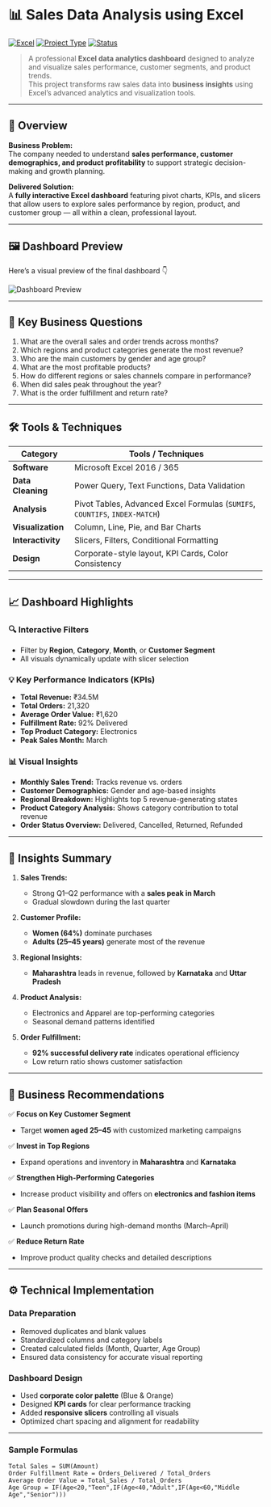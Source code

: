 # 📊 Sales Data Analysis using Excel

[![Excel](https://img.shields.io/badge/Tool-Microsoft%20Excel-217346?logo=microsoft-excel&logoColor=white)](#)
[![Project Type](https://img.shields.io/badge/Type-Data%20Analytics%20Dashboard-orange)](#)
[![Status](https://img.shields.io/badge/Status-Completed-success)](#)

> A professional **Excel data analytics dashboard** designed to analyze and visualize sales performance, customer segments, and product trends.  
> This project transforms raw sales data into **business insights** using Excel’s advanced analytics and visualization tools.

---

## 🧭 Overview

**Business Problem:**  
The company needed to understand **sales performance, customer demographics, and product profitability** to support strategic decision-making and growth planning.

**Delivered Solution:**  
A **fully interactive Excel dashboard** featuring pivot charts, KPIs, and slicers that allow users to explore sales performance by region, product, and customer group — all within a clean, professional layout.

---

## 🖼️ Dashboard Preview

Here’s a visual preview of the final dashboard 👇

![Dashboard Preview](Dashboardphoto.jpg)

---

## 🎯 Key Business Questions

1. What are the overall sales and order trends across months?  
2. Which regions and product categories generate the most revenue?  
3. Who are the main customers by gender and age group?  
4. What are the most profitable products?  
5. How do different regions or sales channels compare in performance?  
6. When did sales peak throughout the year?  
7. What is the order fulfillment and return rate?

---

## 🛠️ Tools & Techniques

| Category | Tools / Techniques |
|-----------|--------------------|
| **Software** | Microsoft Excel 2016 / 365 |
| **Data Cleaning** | Power Query, Text Functions, Data Validation |
| **Analysis** | Pivot Tables, Advanced Excel Formulas (`SUMIFS`, `COUNTIFS`, `INDEX-MATCH`) |
| **Visualization** | Column, Line, Pie, and Bar Charts |
| **Interactivity** | Slicers, Filters, Conditional Formatting |
| **Design** | Corporate-style layout, KPI Cards, Color Consistency |

---

## 📈 Dashboard Highlights

### 🔍 Interactive Filters
- Filter by **Region**, **Category**, **Month**, or **Customer Segment**  
- All visuals dynamically update with slicer selection  

### 💡 Key Performance Indicators (KPIs)
- **Total Revenue:** ₹34.5M  
- **Total Orders:** 21,320  
- **Average Order Value:** ₹1,620  
- **Fulfillment Rate:** 92% Delivered  
- **Top Product Category:** Electronics  
- **Peak Sales Month:** March  

### 📊 Visual Insights
- **Monthly Sales Trend:** Tracks revenue vs. orders  
- **Customer Demographics:** Gender and age-based insights  
- **Regional Breakdown:** Highlights top 5 revenue-generating states  
- **Product Category Analysis:** Shows category contribution to total revenue  
- **Order Status Overview:** Delivered, Cancelled, Returned, Refunded  

---

## 🔎 Insights Summary

1. **Sales Trends:**  
   - Strong Q1–Q2 performance with a **sales peak in March**  
   - Gradual slowdown during the last quarter  

2. **Customer Profile:**  
   - **Women (64%)** dominate purchases  
   - **Adults (25–45 years)** generate most of the revenue  

3. **Regional Insights:**  
   - **Maharashtra** leads in revenue, followed by **Karnataka** and **Uttar Pradesh**  

4. **Product Analysis:**  
   - Electronics and Apparel are top-performing categories  
   - Seasonal demand patterns identified  

5. **Order Fulfillment:**  
   - **92% successful delivery rate** indicates operational efficiency  
   - Low return ratio shows customer satisfaction  

---

## 💼 Business Recommendations

✅ **Focus on Key Customer Segment**  
- Target **women aged 25–45** with customized marketing campaigns  

✅ **Invest in Top Regions**  
- Expand operations and inventory in **Maharashtra** and **Karnataka**  

✅ **Strengthen High-Performing Categories**  
- Increase product visibility and offers on **electronics and fashion items**  

✅ **Plan Seasonal Offers**  
- Launch promotions during high-demand months (March–April)  

✅ **Reduce Return Rate**  
- Improve product quality checks and detailed descriptions  

---

## ⚙️ Technical Implementation

### Data Preparation
- Removed duplicates and blank values  
- Standardized columns and category labels  
- Created calculated fields (Month, Quarter, Age Group)  
- Ensured data consistency for accurate visual reporting  

### Dashboard Design
- Used **corporate color palette** (Blue & Orange)  
- Designed **KPI cards** for clear performance tracking  
- Added **responsive slicers** controlling all visuals  
- Optimized chart spacing and alignment for readability  

---

### Sample Formulas
```excel
Total Sales = SUM(Amount)
Order Fulfillment Rate = Orders_Delivered / Total_Orders
Average Order Value = Total_Sales / Total_Orders
Age Group = IF(Age<20,"Teen",IF(Age<40,"Adult",IF(Age<60,"Middle Age","Senior")))
